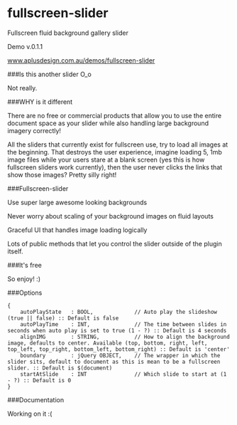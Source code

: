 fullscreen-slider
=================

Fullscreen fluid background gallery slider

Demo v.0.1.1

www.aplusdesign.com.au/demos/fullscreen-slider



###Is this another slider O_o

Not really. 


###WHY is it different

There are no free or commercial products that allow you to use the entire document space as your slider while also handling large background imagery correctly!

All the sliders that currently exist for fullscreen use, try to load all images at the beginning. That destroys the user experience, imagine loading 5, 1mb image files while your users stare at a blank screen (yes this is how fullscreen sliders work currently), then the user never clicks the links that show those images? Pretty silly right!



###Fullscreen-slider

Use super large awesome looking backgrounds

Never worry about scaling of your background images on fluid layouts

Graceful UI that handles image loading logically

Lots of public methods that let you control the slider outside of the plugin itself.


###It's free

So enjoy! :)


###Options
    
    {
	    autoPlayState	: BOOL, 			// Auto play the slideshow (true || false) :: Default is false
		autoPlayTime 	: INT,				// The time between slides in seconds when auto play is set to true (1 - ?) :: Default is 4 seconds
		alignIMG 		: STRING,			// How to align the background image, defaults to center. Available (top, bottom, right, left, top_left, top_right, bottom_left, bottom_right) :: Default is 'center'
		boundary 		: jQuery OBJECT, 	// The wrapper in which the slider sits, default to document as this is mean to be a fullscreen slider. :: Default is $(document)
		startAtSlide 	: INT 				// Which slide to start at (1 - ?) :: Default is 0
	} 


###Documentation

Working on it :(